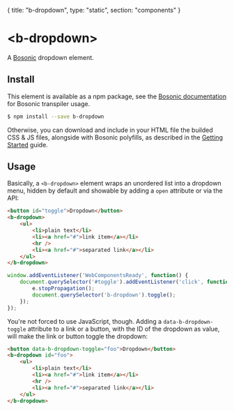 {
	title: "b-dropdown", 
	type: "static", 
	section: "components"
}

# &lt;b-dropdown&gt;

A [Bosonic](http://bosonic.github.io) dropdown element.

## Install

This element is available as a npm package, see the [Bosonic documentation](http://bosonic.github.io/documentation.html) for Bosonic transpiler usage.

```sh
$ npm install --save b-dropdown
```

Otherwise, you can download and include in your HTML file the builded CSS & JS files, alongside with Bosonic polyfills, as described in the [Getting Started](http://bosonic.github.io/getting-started.html) guide.

## Usage

Basically, a `<b-dropdown>` element wraps an unordered list into a dropdown menu, hidden by default and showable by adding a `open` attribute or via the API:

```html
<button id="toggle">Dropdown</button>
<b-dropdown>
    <ul>
        <li>plain text</li>
        <li><a href="#">link item</a></li>
        <hr />
        <li><a href="#">separated link</a></li>
    </ul>
</b-dropdown>
```
```js
window.addEventListener('WebComponentsReady', function() {
    document.querySelector('#toggle').addEventListener('click', function(e) {
        e.stopPropagation();
        document.querySelector('b-dropdown').toggle();
    });
});
```

You're not forced to use JavaScript, though. Adding a `data-b-dropdown-toggle` attribute to a link or a button, with the ID of the dropdown as value, will make the link or button toggle the dropdown:

```html
<button data-b-dropdown-toggle="foo">Dropdown</button>
<b-dropdown id="foo">
    <ul>
        <li>plain text</li>
        <li><a href="#">link item</a></li>
        <hr />
        <li><a href="#">separated link</a></li>
    </ul>
</b-dropdown>
```
